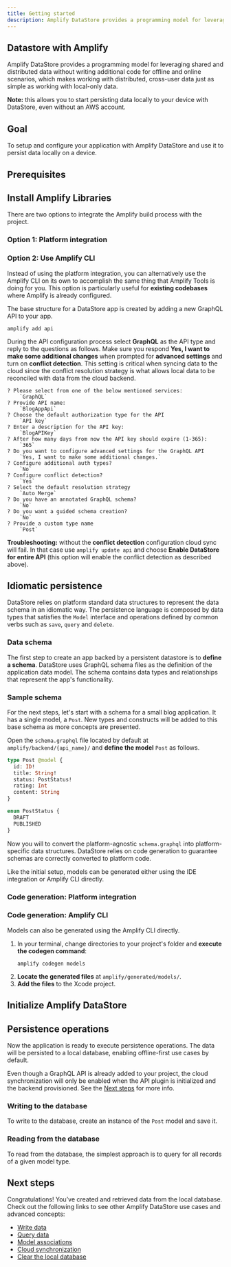 ```yaml
---
title: Getting started
description: Amplify DataStore provides a programming model for leveraging shared and distributed data without writing additional code for offline and online scenarios, which makes working with distributed, cross-user data just as simple as working with local-only data.
---
```


## Datastore with Amplify

Amplify DataStore provides a programming model for leveraging shared and distributed data without writing additional code for offline and online scenarios, which makes working with distributed, cross-user data just as simple as working with local-only data.

<amplify-callout>

**Note:** this allows you to start persisting data locally to your device with DataStore, even without an AWS account.

</amplify-callout>

## Goal
To setup and configure your application with Amplify DataStore and use it to persist data locally on a device.

## Prerequisites

<inline-fragment platform="js" src="~/lib/datastore/fragments/js/getting-started/10_preReq.md"></inline-fragment>
<inline-fragment platform="ios" src="~/lib/datastore/fragments/ios/getting-started/10_preReq.md"></inline-fragment>
<inline-fragment platform="android" src="~/lib/datastore/fragments/android/getting-started/10_preReq.md"></inline-fragment>

## Install Amplify Libraries

<inline-fragment platform="ios" src="~/lib/datastore/fragments/ios/getting-started/20_installLib.md"></inline-fragment>
<inline-fragment platform="android" src="~/lib/datastore/fragments/android/getting-started/20_installLib.md"></inline-fragment>

There are two options to integrate the Amplify build process with the project.

### Option 1: Platform integration

<inline-fragment platform="js" src="~/lib/datastore/fragments/js/getting-started/30_platformIntegration.md"></inline-fragment>
<inline-fragment platform="ios" src="~/lib/datastore/fragments/ios/getting-started/30_platformIntegration.md"></inline-fragment>
<inline-fragment platform="android" src="~/lib/datastore/fragments/android/getting-started/30_platformIntegration.md"></inline-fragment>

### Option 2: Use Amplify CLI

Instead of using the platform integration, you can alternatively use the Amplify CLI on its own to accomplish the same thing that Amplify Tools is doing for you. This option is particularly useful for **existing codebases** where Amplify is already configured.

The base structure for a DataStore app is created by adding a new GraphQL API to your app.

```console
amplify add api
```

During the API configuration process select **GraphQL** as the API type and reply to the questions as follows. Make sure you respond **Yes, I want to make some additional changes** when prompted for **advanced settings** and turn on **conflict detection**. This setting is critical when syncing data to the cloud since the conflict resolution strategy is what allows local data to be reconciled with data from the cloud backend.

```console
? Please select from one of the below mentioned services:
    `GraphQL`
? Provide API name:
    `BlogAppApi`
? Choose the default authorization type for the API
    `API key`
? Enter a description for the API key:
    `BlogAPIKey`
? After how many days from now the API key should expire (1-365):
    `365`
? Do you want to configure advanced settings for the GraphQL API
    `Yes, I want to make some additional changes.`
? Configure additional auth types?
    `No`
? Configure conflict detection?
    `Yes`
? Select the default resolution strategy
    `Auto Merge`
? Do you have an annotated GraphQL schema?
    `No`
? Do you want a guided schema creation?
    `No`
? Provide a custom type name
    `Post`
```

<amplify-callout warning>

**Troubleshooting:** without the **conflict detection** configuration cloud sync will fail. In that case use `amplify update api` and choose **Enable DataStore for entire API** (this option will enable the conflict detection as described above).

</amplify-callout>

## Idiomatic persistence

DataStore relies on platform standard data structures to represent the data schema in an idiomatic way. The persistence language is composed by data types that satisfies the `Model` interface and operations defined by common verbs such as `save`, `query` and `delete`.

### Data schema

The first step to create an app backed by a persistent datastore is to **define a schema**. DataStore uses GraphQL schema files as the definition of the application data model. The schema contains data types and relationships that represent the app's functionality.

### Sample schema

For the next steps, let's start with a schema for a small blog application. It has a single model, a `Post`. New types and constructs will be added to this base schema as more concepts are presented.

Open the `schema.graphql` file located by default at `amplify/backend/{api_name}/` and **define the model** `Post` as follows.

```graphql
type Post @model {
  id: ID!
  title: String!
  status: PostStatus!
  rating: Int
  content: String
}

enum PostStatus {
  DRAFT
  PUBLISHED
}
```

Now you will to convert the platform-agnostic `schema.graphql` into platform-specific data structures. DataStore relies on code generation to guarantee schemas are correctly converted to platform code.

Like the initial setup, models can be generated either using the IDE integration or Amplify CLI directly.

### Code generation: Platform integration

<inline-fragment platform="js" src="~/lib/datastore/fragments/js/getting-started/40_codegen.md"></inline-fragment>
<inline-fragment platform="ios" src="~/lib/datastore/fragments/ios/getting-started/40_codegen.md"></inline-fragment>
<inline-fragment platform="android" src="~/lib/datastore/fragments/android/getting-started/40_codegen.md"></inline-fragment>

### Code generation: Amplify CLI

Models can also be generated using the Amplify CLI directly.

1. In your terminal, change directories to your project's folder and **execute the codegen command**:
    ```console
    amplify codegen models
    ```
2. **Locate the generated files** at `amplify/generated/models/`.
3. **Add the files** to the Xcode project.

## Initialize Amplify DataStore

<inline-fragment platform="js" src="~/lib/datastore/fragments/js/getting-started/50_initDataStore.md"></inline-fragment>
<inline-fragment platform="ios" src="~/lib/datastore/fragments/ios/getting-started/50_initDataStore.md"></inline-fragment>
<inline-fragment platform="android" src="~/lib/datastore/fragments/android/getting-started/50_initDataStore.md"></inline-fragment>

## Persistence operations

Now the application is ready to execute persistence operations. The data will be persisted to a local database, enabling offline-first use cases by default.

Even though a GraphQL API is already added to your project, the cloud synchronization will only be enabled when the API plugin is initialized and the backend provisioned. See the [Next steps](#next-steps) for more info.

### Writing to the database

To write to the database, create an instance of the `Post` model and save it.

<inline-fragment platform="js" src="~/lib/datastore/fragments/js/getting-started/60_saveSnippet.md"></inline-fragment>
<inline-fragment platform="ios" src="~/lib/datastore/fragments/ios/getting-started/60_saveSnippet.md"></inline-fragment>
<inline-fragment platform="android" src="~/lib/datastore/fragments/android/getting-started/60_saveSnippet.md"></inline-fragment>

### Reading from the database

To read from the database, the simplest approach is to query for all records of a given model type.

<inline-fragment platform="js" src="~/lib/datastore/fragments/js/getting-started/70_querySnippet.md"></inline-fragment>
<inline-fragment platform="ios" src="~/lib/datastore/fragments/ios/getting-started/70_querySnippet.md"></inline-fragment>
<inline-fragment platform="android" src="~/lib/datastore/fragments/android/getting-started/70_querySnippet.md"></inline-fragment>

## Next steps

Congratulations! You’ve created and retrieved data from the local database. Check out the following links to see other Amplify DataStore use cases and advanced concepts:

- [Write data](~/lib/datastore/data-access.md#insert-and-update)
- [Query data](~/lib/datastore/data-access.md#query-data)
- [Model associations](~/lib/datastore/relational.md)
- [Cloud synchronization](~/lib/datastore/sync.md)
- [Clear the local database]()
